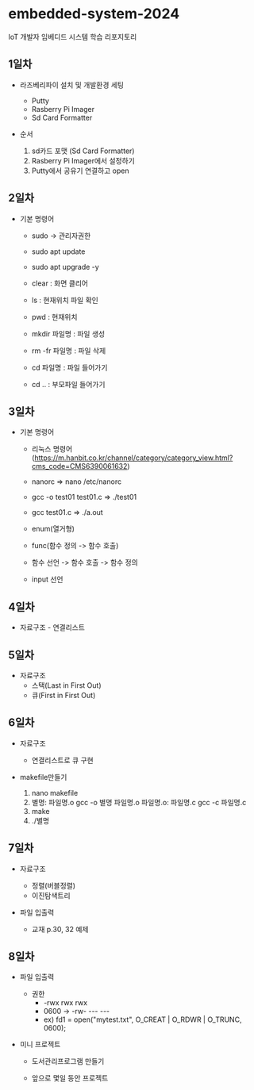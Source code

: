 # embedded-system-2024
IoT 개발자 임베디드 시스템 학습 리포지토리


## 1일차

- 라즈베리파이 설치 및 개발환경 세팅
	- Putty
	- Rasberry Pi Imager
	- Sd Card Formatter
	
- 순서
	 1. sd카드 포맷 (Sd Card Formatter)
	 2. Rasberry Pi Imager에서 설정하기
	 3. Putty에서 공유기 연결하고 open
	
## 2일차

- 기본 명령어
	- sudo -> 관리자권한
	- sudo apt update
	- sudo apt upgrade -y

	- clear         : 화면 클리어
	- ls            : 현재위치 파일 확인
	- pwd 		    : 현재위치
	- mkdir 파일명  : 파일 생성
	- rm -fr 파일명 : 파일 삭제
	- cd 파일명     : 파일 들어가기
	- cd ..         : 부모파일 들어가기
	
## 3일차
- 기본 명령어

	- 리눅스 명령어 (https://m.hanbit.co.kr/channel/category/category_view.html?cms_code=CMS6390061632)

	- nanorc => nano /etc/nanorc
	- gcc -o test01 test01.c => ./test01
	- gcc test01.c => ./a.out
	- enum(열거형)
	- func(함수 정의 -> 함수 호출)
	- 함수 선언 -> 함수 호출 -> 함수 정의
	- input 선언
	
## 4일차
	
- 자료구조
		- 연결리스트
		
## 5일차

- 자료구조
	- 스택(Last in First Out)
	- 큐(First in First Out)
	
## 6일차

- 자료구조
	- 연결리스트로 큐 구현
	
- makefile만들기
	1. nano makefile
	2. 별명: 파일명.o
           gcc -o 별명 파일명.o
	   파일명.o: 파일명.c
           gcc -c 파일명.c
    3. make
	4. ./별명

## 7일차

- 자료구조
	- 정렬(버블정렬)
	- 이진탐색트리
	
- 파일 입출력
	- 교재 p.30, 32 예제
	
	
## 8일차

- 파일 입출력
	- 권한
		- -rwx rwx rwx
		- 0600 -> -rw- --- ---
		- ex) fd1 = open("mytest.txt", O_CREAT | O_RDWR | O_TRUNC, 0600);
		
- 미니 프로젝트
	- 도서관리프로그램 만들기

	- 앞으로 몇일 동안 프로젝트